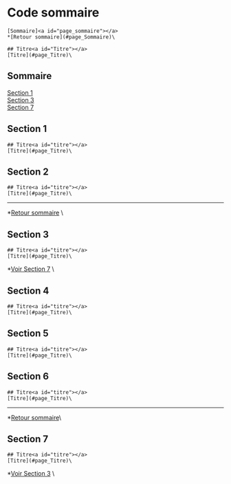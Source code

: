 # Code sommaire

    [Sommaire]<a id="page_sommaire"></a>
    *[Retour sommaire](#page_Sommaire)\
    
    ## Titre<a id="Titre"></a>
    [Titre](#page_Titre)\

## Sommaire<a id="codesommaire_Sommaire"></a>
[Section 1](#codesommaire_Section1)\
[Section 3](#codesommaire_Section3)\
[Section 7](#codesommaire_Section7)




## Section 1<a id="codesommaire_Section1"></a>

    ## Titre<a id="titre"></a>
    [Titre](#page_Titre)\


## Section 2

    ## Titre<a id="titre"></a>
    [Titre](#page_Titre)\

---    
*[Retour sommaire](#codesommaire_Sommaire) \
## Section 3<a id="codesommaire_Section3"></a>

    ## Titre<a id="titre"></a>
    [Titre](#page_Titre)\

*[Voir Section 7](#codesommaire_Section7) \

## Section 4

    ## Titre<a id="titre"></a>
    [Titre](#page_Titre)\


## Section 5

    ## Titre<a id="titre"></a>
    [Titre](#page_Titre)\


## Section 6

    ## Titre<a id="titre"></a>
    [Titre](#page_Titre)\

    
---    
*[Retour sommaire](#codesommaire_Sommaire)\
## Section 7<a id="codesommaire_Section7"></a>

    ## Titre<a id="titre"></a>
    [Titre](#page_Titre)\

*[Voir Section 3](#codesommaire_Section3) \